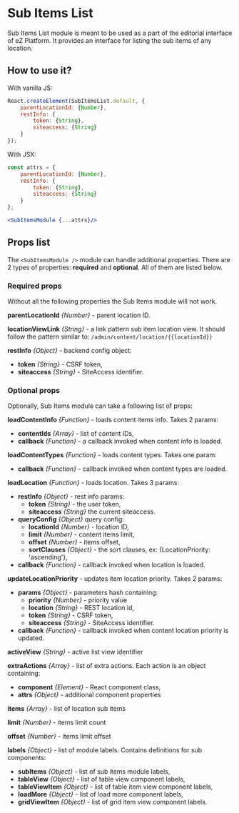 # Sub Items List

Sub Items List module is meant to be used as a part of the editorial interface of eZ Platform. It provides an interface for listing the sub items of any location.

## How to use it?

With vanilla JS:

```javascript
React.createElement(SubItemsList.default, {
    parentLocationId: {Number},
    restInfo: {
        token: {String},
        siteaccess: {String}
    }
});
```

With JSX:

```jsx
const attrs = {
    parentLocationId: {Number},
    restInfo: {
        token: {String},
        siteaccess: {String}
    }
};

<SubItemsModule {...attrs}/>
```

## Props list

The `<SubItemsModule />` module can handle additional properties. There are 2 types of properties: **required** and **optional**. All of them are listed below.

### Required props

Without all the following properties the Sub Items module will not work.

**parentLocationId** _{Number}_ - parent location ID.

**locationViewLink** _{String}_ - a link pattern sub item location view. It should follow the pattern similar to: `/admin/content/location/{{locationId}}`

**restInfo** _{Object}_ - backend config object:

- **token** _{String}_ - CSRF token,
- **siteaccess** _{String}_ - SiteAccess identifier.

### Optional props

Optionally, Sub Items module can take a following list of props:

**loadContentInfo** _{Function}_ - loads content items info. Takes 2 params:

- **contentIds** _{Array}_ - list of content IDs,
- **callback** _{Function}_ - a callback invoked when content info is loaded.

**loadContentTypes** _{Function}_ - loads content types. Takes one param:

- **callback** _{Function}_ - callback invoked when content types are loaded.

**loadLocation** _{Function}_ - loads location. Takes 3 params:

- **restInfo** _{Object}_ - rest info params:
    - **token** _{String}_ - the user token,
    - **siteaccess** _{String}_ the current siteaccess.
- **queryConfig** _{Object}_ query config:
    - **locationId** _{Number}_ - location ID,
    - **limit** _{Number}_ - content items limit,
    - **offset** _{Number}_ - items offset,
    - **sortClauses** _{Object}_ - the sort clauses, ex: {LocationPriority: 'ascending'},
- **callback** _{Function}_ - callback invoked when location is loaded.

**updateLocationPriority** - updates item location priority. Takes 2 params:

- **params** _{Object}_ - parameters hash containing:
    - **priority** _{Number}_ - priority value
    - **location** _{String}_ - REST location id,
    - **token** _{String}_ - CSRF token,
    - **siteaccess** _{String}_ - SiteAccess identifier.
- **callback** _{Function}_ - callback invoked when content location priority is updated.

**activeView** _{String}_ - active list view identifier

**extraActions** _{Array}_ - list of extra actions. Each action is an object containing:

- **component** _{Element}_ - React component class,
- **attrs** _{Object}_ - additional component properties

**items** _{Array}_ - list of location sub items

**limit** _{Number}_ - items limit count

**offset** _{Number}_ - items limit offset

**labels** _{Object}_ - list of module labels. Contains definitions for sub components:

- **subItems** _{Object}_ - list of sub items module labels,
- **tableView** _{Object}_ - list of table view component labels,
- **tableViewItem** _{Object}_ - list of table item view component labels,
- **loadMore** _{Object}_ - list of load more component labels,
- **gridViewItem** _{Object}_ - list of grid item view component labels.
